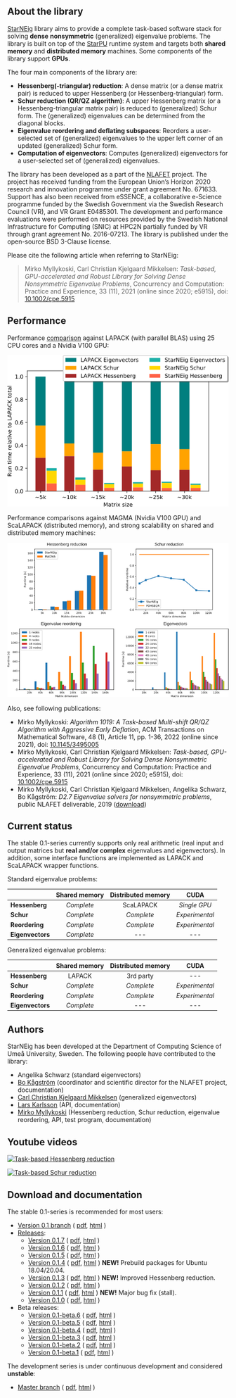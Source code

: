 ## About the library

[StarNEig](cpe.5915.pdf) library aims to provide a complete task-based software
stack for solving **dense** **nonsymmetric** (generalized) eigenvalue problems.
The library is built on top of the [StarPU](http://starpu.gforge.inria.fr/)
runtime system and targets both **shared memory** and **distributed memory**
machines. Some components of the library support **GPUs**.

The four main components of the library are:

 - **Hessenberg(-triangular) reduction**: A dense matrix (or a dense matrix
   pair) is reduced to upper Hessenberg (or Hessenberg-triangular) form.
 - **Schur reduction (QR/QZ algorithm)**: A upper Hessenberg matrix (or a
   Hessenberg-triangular matrix pair) is reduced to (generalized) Schur form.
   The (generalized) eigenvalues can be determined from the diagonal blocks.
 - **Eigenvalue reordering and deflating subspaces**: Reorders a user-selected
   set of (generalized) eigenvalues to the upper left corner of an updated
   (generalized) Schur form.
 - **Computation of eigenvectors**: Computes (generalized) eigenvectors for a
   user-selected set of (generalized) eigenvalues.

The library has been developed as a part of the [NLAFET](https://www.nlafet.eu/)
project. The project has received funding from the European Union’s Horizon 2020
research and innovation programme under grant agreement No. 671633. Support has
also been received from eSSENCE, a collaborative e-Science programme funded by
the Swedish Government via the Swedish Research Council (VR), and VR Grant
E0485301. The development and performance evaluations were performed on
resources provided by the Swedish National Infrastructure for Computing (SNIC)
at HPC2N partially funded by VR through grant agreement No. 2016-07213. The 
library is published under the open-source BSD 3-Clause license.

Please cite the following article when referring to StarNEig:
> Mirko Myllykoski, Carl Christian Kjelgaard Mikkelsen: *Task-based, 
> GPU-accelerated and Robust Library for Solving Dense Nonsymmetric Eigenvalue
> Problems*, Concurrency and Computation: Practice and Experience, 33 (11),
> 2021 (online since 2020; e5915), doi: [10.1002/cpe.5915](https://doi.org/10.1002/cpe.5915)

## Performance

Performance [comparison](https://doi.org/10.13140/RG.2.2.14812.92801)
against LAPACK (with parallel BLAS) using 25 CPU cores and a Nvidia V100 GPU:

![Performance comparison against LAPACK](figures/performance_lapack.png)

Performance comparisons against MAGMA (Nvidia V100 GPU) and ScaLAPACK
(distributed memory), and strong scalability on shared and distributed memory
machines:

![Performance comparisons](figures/performance.png)

Also, see following publications:

 - Mirko Myllykoski: *Algorithm 1019: A Task-based Multi-shift QR/QZ Algorithm
   with Aggressive Early Deflation*, ACM Transactions on Mathematical Software,
   48 (1), Article 11, pp. 1-36, 2022 (online since 2021), doi: [10.1145/3495005](https://doi.org/10.1145/3495005)
 - Mirko Myllykoski, Carl Christian Kjelgaard Mikkelsen: *Task-based, 
   GPU-accelerated and Robust Library for Solving Dense Nonsymmetric Eigenvalue
   Problems*, Concurrency and Computation: Practice and Experience, 33 (11),
   2021 (online since 2020; e5915), doi: [10.1002/cpe.5915](https://doi.org/10.1002/cpe.5915)
 - Mirko Myllykoski, Carl Christian Kjelgaard Mikkelsen, Angelika Schwarz,
   Bo Kågström: *D2.7 Eigenvalue solvers for nonsymmetric problems*, public
   NLAFET deliverable, 2019
   ([download](D2.7-EVP-solvers-evaluation-final.pdf))

## Current status

The stable 0.1-series currently supports only real arithmetic (real input and
output matrices but **real and/or complex** eigenvalues and eigenvectors). In
addition, some interface functions are implemented as LAPACK and ScaLAPACK
wrapper functions.

Standard eigenvalue problems:

|                  |  Shared memory  | Distributed memory |      CUDA      |
|------------------|:---------------:|:------------------:|:--------------:|
| **Hessenberg**   |   *Complete*    |      ScaLAPACK     |  *Single GPU*  |
| **Schur**        |   *Complete*    |     *Complete*     | *Experimental* |
| **Reordering**   |   *Complete*    |     *Complete*     | *Experimental* |
| **Eigenvectors** |   *Complete*    |        ---         |      ---       |

Generalized eigenvalue problems:

|                  |  Shared memory  | Distributed memory |      CUDA      |
|------------------|:---------------:|:------------------:|:--------------:|
| **Hessenberg**   |     LAPACK      |     3rd party      |      ---       |
| **Schur**        |   *Complete*    |     *Complete*     | *Experimental* |
| **Reordering**   |   *Complete*    |     *Complete*     | *Experimental* |
| **Eigenvectors** |   *Complete*    |        ---         |      ---       |

## Authors

StarNEig has been developed at the Department of Computing Science of Umeå
University, Sweden. The following people have contributed to the library:

 - Angelika Schwarz (standard eigenvectors)
 - [Bo Kågström](https://people.cs.umu.se/bokg/) (coordinator and scientific director for the NLAFET project,
   documentation)
 - [Carl Christian Kjelgaard Mikkelsen](https://people.cs.umu.se/spock/) (generalized eigenvectors)
 - [Lars Karlsson](https://people.cs.umu.se/larsk/) (API, documentation)
 - [Mirko Myllykoski](https://mmyllykoski.wordpress.com/) (Hessenberg reduction, Schur reduction, eigenvalue
   reordering, API, test program, documentation)

## Youtube videos

[![Task-based Hessenberg reduction](http://img.youtube.com/vi/QgycQIn1q_o/0.jpg)](http://www.youtube.com/watch?v=QgycQIn1q_o "Task-based Hessenberg reduction")

[![Task-based Schur reduction](http://img.youtube.com/vi/VPHL0m2tmgI/0.jpg)](http://www.youtube.com/watch?v=VPHL0m2tmgI "Task-based Schur reduction")

## Download and documentation

The stable 0.1-series is recommended for most users:

 - [Version 0.1 branch](https://github.com/NLAFET/StarNEig/tree/v0.1) (
    [pdf](https://nlafet.github.io/StarNEig/v0.1/starneig_manual.pdf),
    [html](https://nlafet.github.io/StarNEig/v0.1/html/)
    )
 - [Releases](https://github.com/NLAFET/StarNEig/releases/):
   - [Version 0.1.7](https://github.com/NLAFET/StarNEig/releases/tag/v0.1.7) (
     [pdf](https://nlafet.github.io/StarNEig/v0.1.7/starneig_manual.pdf),
     [html](https://nlafet.github.io/StarNEig/v0.1.7/html/)
     )
   - [Version 0.1.6](https://github.com/NLAFET/StarNEig/releases/tag/v0.1.6) (
     [pdf](https://nlafet.github.io/StarNEig/v0.1.6/starneig_manual.pdf),
     [html](https://nlafet.github.io/StarNEig/v0.1.6/html/)
     )
   - [Version 0.1.5](https://github.com/NLAFET/StarNEig/releases/tag/v0.1.5) (
     [pdf](https://nlafet.github.io/StarNEig/v0.1.5/starneig_manual.pdf),
     [html](https://nlafet.github.io/StarNEig/v0.1.5/html/)
     )
   - [Version 0.1.4](https://github.com/NLAFET/StarNEig/releases/tag/v0.1.4) (
     [pdf](https://nlafet.github.io/StarNEig/v0.1.4/starneig_manual.pdf),
     [html](https://nlafet.github.io/StarNEig/v0.1.4/html/)
     )
     **NEW!** Prebuild packages for Ubuntu 18.04/20.04.
   - [Version 0.1.3](https://github.com/NLAFET/StarNEig/releases/tag/v0.1.3) (
     [pdf](https://nlafet.github.io/StarNEig/v0.1.3/starneig_manual.pdf),
     [html](https://nlafet.github.io/StarNEig/v0.1.3/html/)
     ) 
     **NEW!** Improved Hessenberg reduction.
   - [Version 0.1.2](https://github.com/NLAFET/StarNEig/releases/tag/v0.1.2) (
     [pdf](https://nlafet.github.io/StarNEig/v0.1.2/starneig_manual.pdf),
     [html](https://nlafet.github.io/StarNEig/v0.1.2/html/)
     )
   - [Version 0.1.1](https://github.com/NLAFET/StarNEig/releases/tag/v0.1.1) (
     [pdf](https://nlafet.github.io/StarNEig/v0.1.1/starneig_manual.pdf),
     [html](https://nlafet.github.io/StarNEig/v0.1.1/html/)
     )
     **NEW!** Major bug fix (stall).
   - [Version 0.1.0](https://github.com/NLAFET/StarNEig/releases/tag/v0.1.0) (
     [pdf](https://nlafet.github.io/StarNEig/v0.1.0/starneig_manual.pdf),
     [html](https://nlafet.github.io/StarNEig/v0.1.0/html/)
     )
 - Beta releases:
   - [Version 0.1-beta.6](https://github.com/NLAFET/StarNEig/releases/tag/v0.1-beta.6) (
     [pdf](https://nlafet.github.io/StarNEig/v0.1-beta.6/starneig_manual.pdf),
     [html](https://nlafet.github.io/StarNEig/v0.1-beta.6/html/)
     )
   - [Version 0.1-beta.5](https://github.com/NLAFET/StarNEig/releases/tag/v0.1-beta.5) (
     [pdf](https://nlafet.github.io/StarNEig/v0.1-beta.5/starneig_manual.pdf),
     [html](https://nlafet.github.io/StarNEig/v0.1-beta.5/html/)
     )
   - [Version 0.1-beta.4](https://github.com/NLAFET/StarNEig/releases/tag/v0.1-beta.4) (
     [pdf](https://nlafet.github.io/StarNEig/v0.1-beta.4/starneig_manual.pdf),
     [html](https://nlafet.github.io/StarNEig/v0.1-beta.4/html/)
     )
   - [Version 0.1-beta.3](https://github.com/NLAFET/StarNEig/releases/tag/v0.1-beta.3) (
     [pdf](https://nlafet.github.io/StarNEig/v0.1-beta.3/starneig_manual.pdf),
     [html](https://nlafet.github.io/StarNEig/v0.1-beta.3/html/)
     )
   - [Version 0.1-beta.2](https://github.com/NLAFET/StarNEig/releases/tag/v0.1-beta.2) (
     [pdf](https://nlafet.github.io/StarNEig/v0.1-beta.2/starneig_manual.pdf),
     [html](https://nlafet.github.io/StarNEig/v0.1-beta.2/html/)
     )
   - [Version 0.1-beta.1](https://github.com/NLAFET/StarNEig/releases/tag/v0.1-beta.1) (
     [pdf](https://nlafet.github.io/StarNEig/v0.1-beta.1/starneig_manual.pdf),
     [html](https://nlafet.github.io/StarNEig/v0.1-beta.1/html/)
     )

The development series is under continuous development and considered
**unstable**:

 - [Master branch](https://github.com/NLAFET/StarNEig/tree/master) (
    [pdf](https://nlafet.github.io/StarNEig/master/starneig_manual.pdf),
    [html](https://nlafet.github.io/StarNEig/master/html/)
    )
